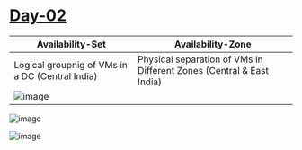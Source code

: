 
# [Day-02]()


|Availability-Set|Availability-Zone|
|----------------|-----------------|
|Logical groupnig of VMs in a DC (Central India)| Physical separation of VMs in Different Zones (Central & East India)|
|![image](https://user-images.githubusercontent.com/24938159/113497618-6ffa4a00-9523-11eb-8fb0-8ea171c9b252.png)||

![image](https://user-images.githubusercontent.com/24938159/113497590-27db2780-9523-11eb-8a5b-082dde44f6e0.png)


![image](https://user-images.githubusercontent.com/24938159/113497400-68d23c80-9521-11eb-8027-5bde83755cce.png)
